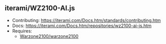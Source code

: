 iterami/WZ2100-AI.js
--------------------

* Contributing: https://iterami.com/Docs.htm/standards/contributing.htm
* Docs: https://iterami.com/Docs.htm/repositories/wz2100-ai-js.htm
* Requires:
  * [Warzone2100/warzone2100](https://github.com/Warzone2100/warzone2100)
